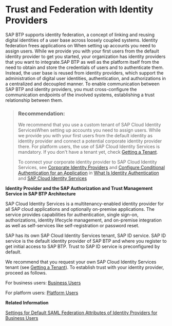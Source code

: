 <!-- loiocb1bc8f1bd5c482e891063960d7acd78 -->

# Trust and Federation with Identity Providers



SAP BTP supports identity federation, a concept of linking and reusing digital identities of a user base across loosely coupled systems. Identity federation frees applications on When setting up accounts you need to assign users. While we provide you with your first users from the default identity provider to get you started, your organization has identity providers that you want to integrate.SAP BTP as well as the platform itself from the need to obtain and store the credentials of users and to authenticate them. Instead, the user base is reused from identity providers, which support the administration of digital user identities, authentication, and authorizations in a centralized and decoupled manner. To enable communication between SAP BTP and identity providers, you must cross-configure the communication endpoints of the involved systems, establishing a trust relationship between them.

> ### Recommendation:  
> We recommend that you use a custom tenant of SAP Cloud Identity ServicesWhen setting up accounts you need to assign users. While we provide you with your first users from the default identity as identity provider and connect a potential corporate identity provider there. For platform users, the use of SAP Cloud Identity Services is mandatory. If you don't have a tenant yet, check [Getting a Tenant](https://help.sap.com/docs/IDENTITY_AUTHENTICATION/6d6d63354d1242d185ab4830fc04feb1/93160ebd2dcb40e98aadcbb9a970f2b9.html#getting-a-tenant).
> 
> To connect your corporate identity provider to SAP Cloud Identity Services, see [Corporate Identity Providers](https://help.sap.com/viewer/6d6d63354d1242d185ab4830fc04feb1/Cloud/en-US/19f3eca47db643b6aad448b5dc1075ad.html) and [Configure Conditional Authentication for an Application](https://help.sap.com/viewer/6d6d63354d1242d185ab4830fc04feb1/Cloud/en-US/0143dce88a604533ab5ab17e639fec09.html) in [What Is Identity Authentication](https://help.sap.com/viewer/6d6d63354d1242d185ab4830fc04feb1/Cloud/en-US/27882717f44b445fa287936c6f43dc1f.html) and [SAP Cloud Identity Services](https://help.sap.com/viewer/product/IDENTITY_AUTHENTICATION/Cloud/en-US)

  
  
**Identity Provider and the SAP Authorization and Trust Management Service in SAP BTP Architecture**



SAP Cloud Identity Services is a multitenancy-enabled identity provider for all SAP cloud applications and optionally on-premise applications. The service provides capabilities for authentication, single sign-on, authorizations, identity lifecycle management, and on-premise integration as well as self-services like self-registration or password reset.

SAP has its own SAP Cloud Identity Services tenant, SAP ID service. SAP ID service is the default identity provider of SAP BTP and where you register to get initial access to SAP BTP. Trust to SAP ID service is preconfigured by default.

We recommend that you request your own SAP Cloud Identity Services tenant \(see [Getting a Tenant](https://help.sap.com/docs/IDENTITY_AUTHENTICATION/6d6d63354d1242d185ab4830fc04feb1/93160ebd2dcb40e98aadcbb9a970f2b9.html#getting-a-tenant)\). To establish trust with your identity provider, proceed as follows.

For business users: [Business Users](business-users-3a3f0e1.md)

For platform users: [Platform Users](platform-users-9e5e635.md)

**Related Information**  


[Settings for Default SAML Federation Attributes of Identity Providers for Business Users](establish-trust-and-federation-with-uaa-using-any-saml-identity-provider-2ce3938.md#loio6d073332bc5743fdb7f7f06bde499ab7 "This table shows the attribute settings of the identity provider and the values administrators use to establish trust between the SAML 2.0 identity provider and a subaccount.")

